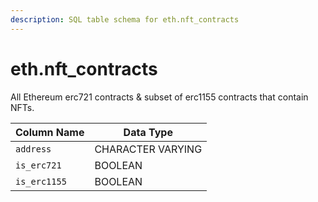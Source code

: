 ```yaml
---
description: SQL table schema for eth.nft_contracts
---
```


# eth.nft\_contracts

All Ethereum erc721 contracts & subset of erc1155 contracts that contain NFTs.

| Column Name  | Data Type         |
| ------------ | ----------------- |
| `address`    | CHARACTER VARYING |
| `is_erc721`  | BOOLEAN           |
| `is_erc1155` | BOOLEAN           |
